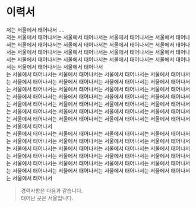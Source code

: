 # 이력서
저는 서울에서 태어나서 ....  
저는 서울에서 태어나서는 서울에서 태어나서는 서울에서 태어나서는 서울에서 태어나서는 서울에서 태어나서는 서울에서 태어나서는 서울에서 태어나서는 서울에서 태어나서는 서울에서 태어나서는 서울에서 태어나서는 서울에서 태어나서는 서울에서 태어나서는 서울에서 태어나서는 서울에서 태어나서는 서울에서 태어나서는 서울에서 태어나서는 서울에서 태어나서는 서울에서 태어나서    
는 서울에서 태어나서는 서울에서 태어나서는 서울에서 태어나서는 서울에서 태어나서는 서울에서 태어나서는 서울에서 태어나서는 서울에서 태어나서는 서울에서 태어나서는 서울에서 태어나서는 서울에서 태어나서는 서울에서 태어나서는 서울에서 태어나서는 서울에서 태어나서는 서울에서   태어나서는 서울에서 태어나서는 서울에서 태어나서는 서울에서 태어나서는 서울에서 태어나서는 서울에서 태어나서는 서울에서 태어나서는 서울에서 태어나서는 서울에서 태어나서는 서울에서 태어나서는 서울에서 태어나서는 서울에서 태어나서는 서울에서 태어나서는 서울에서 태어나서는 서울에서 태어나서는 서울에서 태어나서  
는 서울에서 태어나서는 서울에서 태어나서는 서울에서 태어나서는 서울에서 태어나서는 서울에서 태어나서는 서울에서 태어나서는 서울에서 태어나서는 서울에서 태어나서는 서울에서 태어나서는 서울에서 태어나서는 서울에서 태어나서는 서울에서 태어나서는 서울에서 태어나서는 서울에서 태어나서는 서울에서 태어나서는 서울에서 태어나서는 서울에서 태어나서는 서울에서 태어나서는 서울에서 태어나서는 서울에서 태어나서는 서울에서 태어나서는 서울에서  태어나서는 서울에서 태어나서는 서울에서 태어나서는 서울에서 태어나서  



> 경력사항은 다음과 같습니다.  
태어난 곳은 서울입니다.
